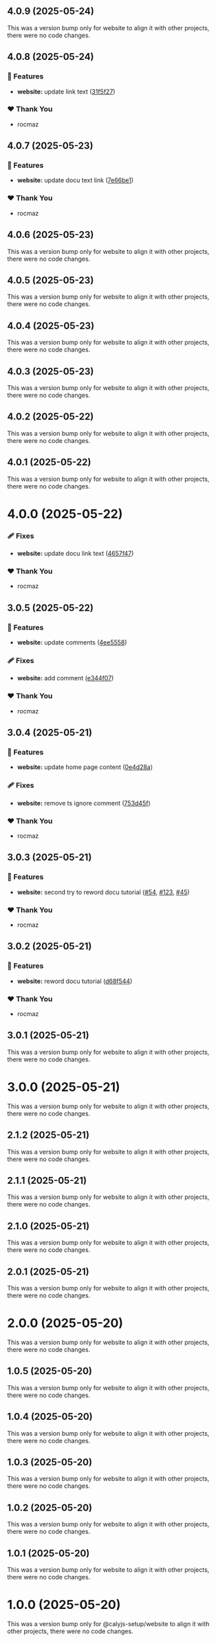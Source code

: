 ## 4.0.9 (2025-05-24)

This was a version bump only for website to align it with other projects, there were no code changes.

## 4.0.8 (2025-05-24)

### 🚀 Features

- **website:** update link text ([31f5f27](https://github.com/calyjs/calyjs-setup/commit/31f5f27))

### ❤️ Thank You

- rocmaz

## 4.0.7 (2025-05-23)

### 🚀 Features

- **website:** update docu text link ([7e66be1](https://github.com/calyjs/calyjs-setup/commit/7e66be1))

### ❤️ Thank You

- rocmaz

## 4.0.6 (2025-05-23)

This was a version bump only for website to align it with other projects, there were no code changes.

## 4.0.5 (2025-05-23)

This was a version bump only for website to align it with other projects, there were no code changes.


## 4.0.4 (2025-05-23)

This was a version bump only for website to align it with other projects, there were no code changes.

## 4.0.3 (2025-05-23)

This was a version bump only for website to align it with other projects, there were no code changes.

## 4.0.2 (2025-05-22)

This was a version bump only for website to align it with other projects, there were no code changes.

## 4.0.1 (2025-05-22)

This was a version bump only for website to align it with other projects, there were no code changes.

# 4.0.0 (2025-05-22)

### 🩹 Fixes

- **website:** update docu link text ([4657f47](https://github.com/calyjs/calyjs-setup/commit/4657f47))

### ❤️ Thank You

- rocmaz

## 3.0.5 (2025-05-22)

### 🚀 Features

- **website:** update comments ([4ee5558](https://github.com/calyjs/calyjs-setup/commit/4ee5558))

### 🩹 Fixes

- **website:** add comment ([e344f07](https://github.com/calyjs/calyjs-setup/commit/e344f07))

### ❤️ Thank You

- rocmaz

## 3.0.4 (2025-05-21)

### 🚀 Features

- **website:** update home page content ([0e4d28a](https://github.com/calyjs/calyjs-setup/commit/0e4d28a))

### 🩹 Fixes

- **website:** remove ts ignore comment ([753d45f](https://github.com/calyjs/calyjs-setup/commit/753d45f))

### ❤️ Thank You

- rocmaz

## 3.0.3 (2025-05-21)

### 🚀 Features

- **website:** second try to reword docu tutorial ([#54](https://github.com/calyjs/calyjs-setup/pull/54), [#123](https://github.com/calyjs/calyjs-setup/issues/123), [#45](https://github.com/calyjs/calyjs-setup/issues/45))

### ❤️ Thank You

- rocmaz

## 3.0.2 (2025-05-21)

### 🚀 Features

- **website:** reword docu tutorial ([d68f544](https://github.com/calyjs/calyjs-setup/commit/d68f544))

### ❤️ Thank You

- rocmaz

## 3.0.1 (2025-05-21)

This was a version bump only for website to align it with other projects, there were no code changes.

# 3.0.0 (2025-05-21)

This was a version bump only for website to align it with other projects, there were no code changes.

## 2.1.2 (2025-05-21)

This was a version bump only for website to align it with other projects, there were no code changes.

## 2.1.1 (2025-05-21)

This was a version bump only for website to align it with other projects, there were no code changes.

## 2.1.0 (2025-05-21)

This was a version bump only for website to align it with other projects, there were no code changes.

## 2.0.1 (2025-05-21)

This was a version bump only for website to align it with other projects, there were no code changes.

# 2.0.0 (2025-05-20)

This was a version bump only for website to align it with other projects, there were no code changes.

## 1.0.5 (2025-05-20)

This was a version bump only for website to align it with other projects, there were no code changes.

## 1.0.4 (2025-05-20)

This was a version bump only for website to align it with other projects, there were no code changes.

## 1.0.3 (2025-05-20)

This was a version bump only for website to align it with other projects, there were no code changes.

## 1.0.2 (2025-05-20)

This was a version bump only for website to align it with other projects, there were no code changes.

## 1.0.1 (2025-05-20)

This was a version bump only for website to align it with other projects, there were no code changes.

# 1.0.0 (2025-05-20)

This was a version bump only for @calyjs-setup/website to align it with other projects, there were no code changes.